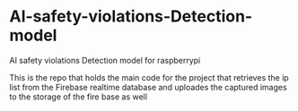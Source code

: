 # AI-safety-violations-Detection-model
AI safety violations Detection model for raspberrypi

This is the repo that holds the main code for the project that retrieves the ip list from the Firebase realtime database and uploades the captured images to the storage of the fire base as well
